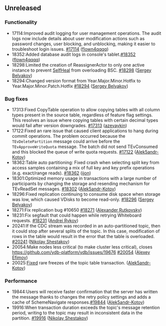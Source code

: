 ## Unreleased

### Functionality

* 17114:Improved audit logging for user management operations. The audit logs now include details about user modification actions such as password changes, user blocking, and unblocking, making it easier to troubleshoot login issues. [#17114](https://github.com/ydb-platform/ydb/pull/17114) ([flown4qqqq](https://github.com/flown4qqqq))
* 18352:Added database audit logs in console's tablet.[#18352](https://github.com/ydb-platform/ydb/pull/18352) ([flown4qqqq](https://github.com/flown4qqqq))
* 18298:Limited the creation of ReassignerActor to only one active instance to prevent [SelfHeal](https://ydb.tech/docs/ru/maintenance/manual/selfheal) from overloading BSC. [#18298](https://github.com/ydb-platform/ydb/pull/18298) ([Sergey Belyakov](https://github.com/serbel324))
* 18294:Changed version format from Year.Major.Minor.Hotfix to Year.Major.Minor.Patch.Hotfix [#18294](https://github.com/ydb-platform/ydb/pull/18294) ([Sergey Belyakov](https://github.com/serbel324))

### Bug fixes

* 17313:Fixed CopyTable operation to allow copying tables with all column types present in the source table, regardless of feature flag settings. This resolves an issue where copying tables with certain decimal types would fail after version downgrades. [#17313](https://github.com/ydb-platform/ydb/pull/17313) ([azevaykin](https://github.com/azevaykin))
* 17122:Fixed an rare issue that caused client applications to hang during commit operations. The problem occurred because the `TEvDeletePartition` message could arrive before the `TEvApproveWriteQuota` message. The batch did not send TEvConsumed and this blocked the queue of write quota requests. [#17122](https://github.com/ydb-platform/ydb/pull/17122) ([Alek5andr-Kotov](https://github.com/Alek5andr-Kotov))
* 18362:Table auto partitioning: Fixed crash when selecting split key from access samples containing a mix of full key and key prefix operations (e.g. exact/range reads). [#18362](https://github.com/ydb-platform/ydb/pull/18362) ([ijon](https://github.com/ijon))
* 18301:Optimized memory usage in transactions with a large number of participants by changing the storage and resending mechanism for TEvReadSet messages. [#18302](https://github.com/ydb-platform/ydb/pull/18301) ([Alek5andr-Kotov](https://github.com/Alek5andr-Kotov))
* 18296:Fixed replication continuing to consume disk space when storage was low, which caused VDisks to become read-only. [#18296](https://github.com/ydb-platform/ydb/pull/18296) ([Sergey Belyakov](https://github.com/serbel324))
* 18271:Fix replication bug #10650 [#18271](https://github.com/ydb-platform/ydb/pull/18271) ([Alexander Rutkovsky](https://github.com/alexvru))
* 18231:Fix segfault that could happen while retrying Whiteboard requests. [#18231](https://github.com/ydb-platform/ydb/pull/18231) ([Andrei Rykov](https://github.com/StekPerepolnen))
* 20241:If the CDC stream was recorded in an auto-partitioned topic, then it could stop after several splits of the topic. In this case, modification of rows in the table would result in the error that the table is overloaded. [#20241](https://github.com/ydb-platform/ydb/pull/20241) ([Nikolay Shestakov](https://github.com/nshestakov))
* 20054:Make nodes less critical (to make cluster less critical), closes https://github.com/ydb-platform/ydb/issues/19676 [#20054](https://github.com/ydb-platform/ydb/pull/20054) ([Alexey Efimov](https://github.com/adameat))
* 20025:[Fixed](https://github.com/ydb-platform/ydb/pull/20025) rare freezes of the topic table transaction. ([Alek5andr-Kotov](https://github.com/Alek5andr-Kotov))

### Performance

* 19844:Users will receive faster confirmation that the server has written the message thanks to changes the retry policy settings and adds a cache of SchemeNavigate responses.[#19844](https://github.com/ydb-platform/ydb/pull/19844) ([Alek5andr-Kotov](https://github.com/Alek5andr-Kotov))
* 19916:When transaction duration exceeds the topic's message retention period, writing to the topic may result in inconsistent data in the partition. [#19916](https://github.com/ydb-platform/ydb/pull/19916) ([Nikolay Shestakov](https://github.com/nshestakov))

